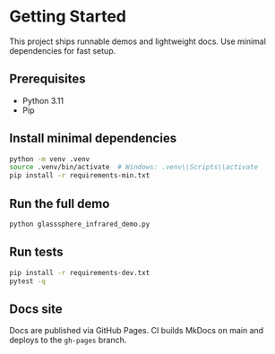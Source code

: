 # Getting Started

This project ships runnable demos and lightweight docs. Use minimal dependencies for fast setup.

## Prerequisites
- Python 3.11
- Pip

## Install minimal dependencies
```bash
python -m venv .venv
source .venv/bin/activate  # Windows: .venv\\Scripts\\activate
pip install -r requirements-min.txt
```

## Run the full demo
```bash
python glasssphere_infrared_demo.py
```

## Run tests
```bash
pip install -r requirements-dev.txt
pytest -q
```

## Docs site
Docs are published via GitHub Pages. CI builds MkDocs on main and deploys to the `gh-pages` branch.

